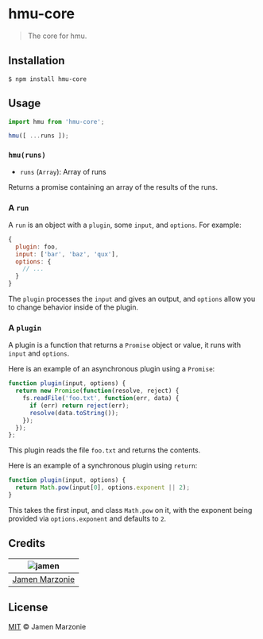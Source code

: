 # hmu-core
> The core for hmu.

## Installation
```shell
$ npm install hmu-core
```

## Usage
```javascript
import hmu from 'hmu-core';

hmu([ ...runs ]);
```

### `hmu(runs)`
 - `runs` (`Array`): Array of runs

Returns a promise containing an array of the results of the runs.

### A `run`
A `run` is an object with a `plugin`, some `input`, and `options`.  For example:

```javascript
{
  plugin: foo,
  input: ['bar', 'baz', 'qux'],
  options: {
    // ...
  }
}
```
The `plugin` processes the `input` and gives an output, and `options` allow you to change behavior inside of the plugin.

### A `plugin`
A plugin is a function that returns a `Promise` object or value, it runs with `input` and `options`.

Here is an example of an asynchronous plugin using a `Promise`:
```javascript
function plugin(input, options) {
  return new Promise(function(resolve, reject) {
    fs.readFile('foo.txt', function(err, data) {
      if (err) return reject(err);
      resolve(data.toString());
    });
  });
};
```
This plugin reads the file `foo.txt` and returns the contents.

Here is an example of a synchronous plugin using `return`:
```javascript
function plugin(input, options) {
  return Math.pow(input[0], options.exponent || 2);
}
```
This takes the first input, and class `Math.pow` on it, with the exponent being provided via `options.exponent` and defaults to `2`.

## Credits
| ![jamen][avatar] |
|:---:|
| [Jamen Marzonie][github] |

## License
[MIT](LICENSE) &copy; Jamen Marzonie

  [avatar]: https://avatars.githubusercontent.com/u/6251703?v=3&s=125
  [github]: https://github.com/jamen
